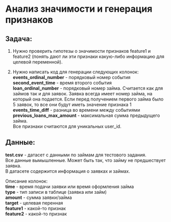 # Анализ значимости и генерация признаков

## Задача:
1) Нужно проверить гипотезы о значимости признаков feature1 и feature2 (понять дают ли эти признаки какую-либо информацию для целевой переменной).  

2) Нужно написать код для генерации следующих колонок:  
**events_ordinal_number** - порядковый номер события  
**second_event_time** - время второго события  
**loan_ordinal_number** - порядковый номер займа. 
Считается как для займов так и для заявок. Заявка всегда имеет номер займа, на который она подается. Если перед получением первого займа было 5 заявок, то все они будут иметь значение признака 1  
**events_time_diff** - разница во времени между событиями  
**previous_loans_max_amount** - максимальная сумма предыдущего займа.  
Все признаки считаются для уникальных user_id. 

## Данные:
**test.csv** - датасет с данными по займам для тестового задания.  
Все данные вымышленные. Может быть так, что займу не предшествует заявка.  
В датасете содержится информация о заявках и займах.

Описание колонок:  
**time** - время подачи заявки или время оформления займа  
**type** - тип записи в таблице (заявка или займ)  
**amount** - сумма заявки/займа  
**target** - целевая перенная  
**feature1** - какой-то признак  
**feature2** - какой-то признак  
